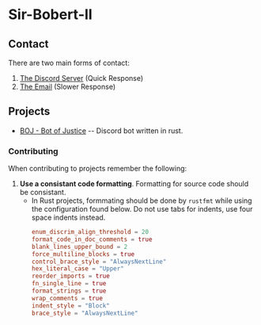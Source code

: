 # Sir-Bobert-II

## Contact

There are two main forms of contact:

1. [The Discord Server](discord.gg/m2v3MnrTKJ) (Quick Response)
2. [The Email](mailto:decator.c@proton.me) (Slower Response)

## Projects

- [BOJ - Bot of Justice](https://github.com/Sir-Bobert-II/BOR) -- Discord bot written in rust.

### Contributing

When contributing to projects remember the following:

1. **Use a consistant code formatting**. Formatting for source code should be consistant.
    - In Rust projects, formmating should be done by `rustfmt` while using the configuration found below.
      Do not use tabs for indents, use four space indents instead.
      ```toml
      enum_discrim_align_threshold = 20
      format_code_in_doc_comments = true
      blank_lines_upper_bound = 2 
      force_multiline_blocks = true
      control_brace_style = "AlwaysNextLine"
      hex_literal_case = "Upper"
      reorder_imports = true
      fn_single_line = true
      format_strings = true
      wrap_comments = true
      indent_style = "Block"
      brace_style = "AlwaysNextLine"
      ```
